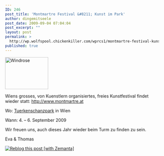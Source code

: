 ```yaml
---
ID: 246
post_title: 'Montmartre Festival &#8211; Kunst im Park'
author: dingemitseele
post_date: 2009-09-04 07:04:04
post_excerpt: ""
layout: post
permalink: >
  http://wp.wolfspool.chickenkiller.com/wprcs1/montmartre-festival-kunst-im-park/
published: true
---
```

<p><img class="alignleft size-medium wp-image-10" title="Windrose" alt="Windrose" src="http://wp21.wolfspool.chickenkiller.com/wpasecms/wp-content/uploads/2009/07/windrose.jpg?w=300" width="141" height="105" /></p>  <p>Wiens grosses, von Kuenstlern organisiertes, freies Kunstfestival findet wieder statt: <a href="http://www.montmartre.at">http://www.montmartre.at</a></p>  <p>Wo: <a href="http://maps.google.com/maps?f=q&amp;source=s_q&amp;hl=en&amp;geocode=&amp;q=tuerkenschanzpark+wien&amp;sll=48.192056,16.335771&amp;sspn=0.005607,0.013797&amp;ie=UTF8&amp;z=15">Tuerkenschanzpark</a> in Wien</p>  <p>Wann: 4. – 6. September 2009</p>  <p>Wir freuen uns, auch dieses Jahr wieder beim Turm zu finden zu sein.</p>  <p>Eva &amp; Thomas</p>

<div class="zemanta-pixie"><a class="zemanta-pixie-a" href="http://reblog.zemanta.com/zemified/2e0c68e2-eb50-4a5a-8c15-f05b4aa8a8b4/" title="Reblog this post [with Zemanta]"><img class="zemanta-pixie-img" src="http://img.zemanta.com/reblog_c.png?x-id=2e0c68e2-eb50-4a5a-8c15-f05b4aa8a8b4" alt="Reblog this post [with Zemanta]" /></a></div>